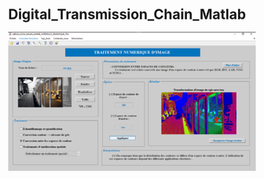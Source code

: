 # Digital_Transmission_Chain_Matlab


![This is an image](https://github.com/Abdallaoui-maan-Amine/Image_Processing_Matlab/blob/main/Graphic_Interface.PNG)
 
